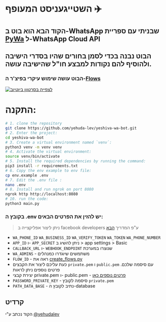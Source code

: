 # השטייגעניסט המעופף ✈️


## הקוד הבא הוא בוט ב-WhatsApp שבניתי עם ספריית [PyWa](https://pywa.readthedocs.io/) ל-WhatsApp Cloud API

## הבוט נבנה בכדי לסמן בחורים שהיו בסדרי הישיבה ולהוסיף להם נקודות למבצע חו"ל שהישיבה עושה.

### הבוט עושה שימוש עיקרי בפיצ'ר ה-[Flows](https://pywa.readthedocs.io/en/latest/content/flows/overview.html)

[![לצפייה בסרטוון ביוטיוב](http://img.youtube.com/vi/OAinkmA9hZU/0.jpg)](https://youtu.be/OAinkmA9hZU?si=CdNNLuFLHsq7VWqB "בוט בווצאפ  - השטייגעניסט המעופף")



# התקנה:
```bash
# 1. clone the repository
git clone https://github.com/yehuda-lev/yeshiva-wa-bot.git
# 2. Enter the project:
cd yeshiva-wa-bot
# 3. Create a virtual environment named `venv`:
python3 venv -m venv venv
# 4. Activate the virtual environment:
source venv/bin/activate
# 5. Install the required dependencies by running the command: 
pip3 install -r requirements.txt
# 6. Copy the env example to env file:
cp env.example .env
# 7. Edit the .env file :
nano .env
# 8. Install and run ngrok on port 8080
ngrok http http://localhost:8080
# 10. run the code: 
python3 main.py
```
### בקובץ ה .env יש להזין את הפרטים הבאים:

> ניתן ליצור אפליקצייה ב facebook developers ע"פ המדריך [הבא](https://pywa.readthedocs.io/en/latest/content/getting-started.html#create-a-whatsapp-application)
- `WA_PHONE_ID` `WA_BUSINESS_ID` `WA_VERIFY_TOKEN` `WA_TOKEN` `WA_PHONE_NUMBER`
- `APP_ID` ו- `APP_SECRET` ניתן להשיג ב > app settings > Basic
- `CALLBACK_URL` ו- `WEBHOOK_ENDPOINT` שנוצרו במערכת
- `WA_ADMINS` - משתמשים שיוגדרו כמנהלים
- `FLOW_ID` - ראה את [create_flows.py](create_flows.py)
- כעת עליכם ליצור את הקבצים `private.pem` ו `public.pem` עם סיסמה שלכם. פרטים נוספים ניתן לראות
- יצירת קבצי private.pem ו- public.pem - [פרטים נוספים כאן](https://pywa.readthedocs.io/en/latest/content/flows/overview.html#handling-flow-requests-and-responding-to-them)
- `PASSWORD_PRIVATE_KEY` - סיסמה לקובץ `private.pem`
- `PATH_DATA_BASE` - נתיב לקובץ ה-database

## קרדיט
הקוד נכתב ע"י [@yehudalev](https://t.me/yehudalev)
